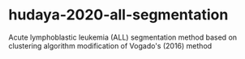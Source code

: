 # hudaya-2020-all-segmentation
Acute lymphoblastic leukemia (ALL) segmentation method based on clustering algorithm modification of Vogado's (2016) method
